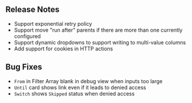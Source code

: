 ## Release Notes
* Support exponential retry policy
* Support move "run after" parents if there are more than one currently configured
* Support dynamic dropdowns to support writing to multi-value columns
* Add support for cookies in HTTP actions

## Bug Fixes
* `From` in Filter Array blank in debug view when inputs too large
* `Until` card shows link even if it leads to denied access
* `Switch` shows `Skipped` status when denied access
